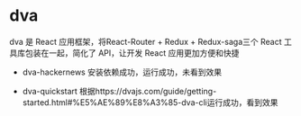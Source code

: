 # dva
dva 是 React 应用框架，将React-Router + Redux + Redux-saga三个 React 工具库包装在一起，简化了 API，让开发 React 应用更加方便和快捷


* dva-hackernews 安装依赖成功，运行成功，未看到效果

* dva-quickstart 根据https://dvajs.com/guide/getting-started.html#%E5%AE%89%E8%A3%85-dva-cli运行成功，看到效果

